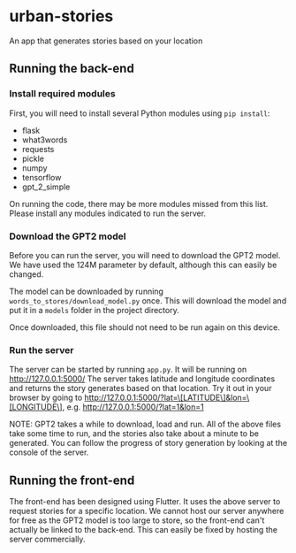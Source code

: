 # urban-stories
An app that generates stories based on your location
## Running the back-end
### Install required modules
First, you will need to install several Python modules using `pip install`:
* flask
* what3words
* requests
* pickle
* numpy
* tensorflow
* gpt_2_simple

On running the code, there may be more modules missed from this list. Please install any modules indicated to run the server.
### Download the GPT2 model
Before you can run the server, you will need to download the GPT2 model. We have used the 124M parameter by default, although this can easily be changed.

The model can be downloaded by running `words_to_stores/download_model.py` once. This will download the model and put it in a `models` folder in the project directory.

Once downloaded, this file should not need to be run again on this device.
### Run the server
The server can be started by running `app.py`. It will be running on http://127.0.0.1:5000/
The server takes latitude and longitude coordinates and returns the story generates based on that location.
Try it out in your browser by going to http://127.0.0.1:5000/?lat=\[LATITUDE\]&lon=\[LONGITUDE\], e.g. http://127.0.0.1:5000/?lat=1&lon=1

NOTE: GPT2 takes a while to download, load and run. All of the above files take some time to run, and the stories also take about a minute to be generated. You can follow the progress of story generation by looking at the console of the server.
## Running the front-end
The front-end has been designed using Flutter. It uses the above server to request stories for a specific location. We cannot host our server anywhere for free as the GPT2 model is too large to store, so the front-end can't actually be linked to the back-end. This can easily be fixed by hosting the server commercially.